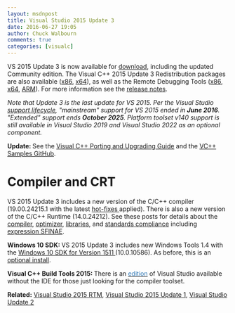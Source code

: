 ```yaml
---
layout: msdnpost
title: Visual Studio 2015 Update 3
date: 2016-06-27 19:05
author: Chuck Walbourn
comments: true
categories: [visualc]
---
```

VS 2015 Update 3 is now available for <a href="http://go.microsoft.com/fwlink/?LinkId=691129">download</a>, including the updated Community edition. The Visual C++ 2015 Update 3 Redistribution packages are also available (<a href="https://go.microsoft.com/fwlink/?LinkId=615459">x86</a>, <a href="https://go.microsoft.com/fwlink/?LinkId=615460">x64</a>), as well as the Remote Debugging Tools (<a href="https://go.microsoft.com/fwlink/?LinkId=615469">x86</a>, <a href="https://go.microsoft.com/fwlink/?LinkId=615470">x64</a>, <a href="https://go.microsoft.com/fwlink/?LinkId=717854">ARM</a>). For more information see the <a href="https://devblogs.microsoft.com/visualstudio/visual-studio-2015-update-3-and-net-core-1-0-available-now/">release notes</a>.
<!--more-->

<em>Note that Update 3 is the last  update for VS 2015. Per the Visual Studio [support lifecycle](https://docs.microsoft.com/lifecycle/products/visual-studio-2015),  "mainstream" support for VS 2015 ended in <b>June 2016</b>. "Extended" support ends <b>October 2025</b>. Platform toolset v140 support is still available in Visual Studio 2019 and Visual Studio 2022 as an optional component.</em>

<strong>Update: </strong>See the <a href="https://docs.microsoft.com/en-us/cpp/porting/visual-cpp-porting-and-upgrading-guide?view=vs-2015">Visual C++ Porting and Upgrading Guide</a> and the <a href="https://github.com/Microsoft/VCSamples">VC++ Samples GitHub</a>.

<h1>Compiler and CRT</h1>

VS 2015 Update 3 includes a new version of the C/C++ compiler (19.00.24215.1 with the latest <a href="https://docs.microsoft.com/en-us/previous-versions/mt752379(v=vs.140)">hot-fixes </a>applied). There is also a new version of the C/C++ Runtime (14.0.24212). See these posts for details about the <a href="https://devblogs.microsoft.com/cppblog/compiler-improvements-in-vs-2015-update-3-rc/">compiler</a>, <a href="https://devblogs.microsoft.com/cppblog/new-code-optimizer/">optimizer</a>, <a href="https://devblogs.microsoft.com/cppblog/stl-fixes-in-vs-2015-update-3/">libraries</a>, and <a href="https://devblogs.microsoft.com/cppblog/standards-version-switches-in-the-compiler/">standards compliance</a> including <a href="https://devblogs.microsoft.com/cppblog/expression-sfinae-improvements-in-vs-2015-update-3/">expression SFINAE</a>.

<strong>Windows 10 SDK: </strong>VS 2015 Update 3 includes new Windows Tools 1.4 with the <a href="https://walbourn.github.io/windows-10-sdk-november-2015/">Windows 10 SDK for Version 1511 </a>(10.0.10586). As before, this is an <a href="https://devblogs.microsoft.com/cppblog/developing-for-windows-10-with-visual-c-2015/">optional install</a>.

<strong>Visual C++ Build Tools 2015: </strong>There is an <a href="http://go.microsoft.com/fwlink/?LinkId=691126"><span style="color: #337ab7">edition</span></a> of Visual Studio available without the IDE for those just looking for the compiler toolset.

<strong>Related:</strong> <a href="https://walbourn.github.io/visual-studio-2015-rtm/">Visual Studio 2015 RTM</a>, <a href="https://walbourn.github.io/visual-studio-2015-update-1/">Visual Studio 2015 Update 1</a>, <a href="https://walbourn.github.io/visual-studio-2015-update-2/">Visual Studio Update 2</a>
